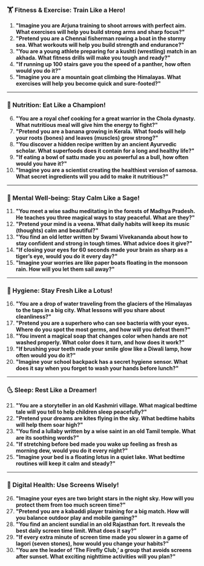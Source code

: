 ### **🏋️ Fitness & Exercise: Train Like a Hero!**  
1. **"Imagine you are Arjuna training to shoot arrows with perfect aim. What exercises will help you build strong arms and sharp focus?"**  
2. **"Pretend you are a Chennai fisherman rowing a boat in the stormy sea. What workouts will help you build strength and endurance?"**  
3. **"You are a young athlete preparing for a kushti (wrestling) match in an akhada. What fitness drills will make you tough and ready?"**  
4. **"If running up 100 stairs gave you the speed of a panther, how often would you do it?"**  
5. **"Imagine you are a mountain goat climbing the Himalayas. What exercises will help you become quick and sure-footed?"**  

---

### **🍛 Nutrition: Eat Like a Champion!**  
6. **"You are a royal chef cooking for a great warrior in the Chola dynasty. What nutritious meal will give him the energy to fight?"**  
7. **"Pretend you are a banana growing in Kerala. What foods will help your roots (bones) and leaves (muscles) grow strong?"**  
8. **"You discover a hidden recipe written by an ancient Ayurvedic scholar. What superfoods does it contain for a long and healthy life?"**  
9. **"If eating a bowl of sattu made you as powerful as a bull, how often would you have it?"**  
10. **"Imagine you are a scientist creating the healthiest version of samosa. What secret ingredients will you add to make it nutritious?"**  

---

### **🧘 Mental Well-being: Stay Calm Like a Sage!**  
11. **"You meet a wise sadhu meditating in the forests of Madhya Pradesh. He teaches you three magical ways to stay peaceful. What are they?"**  
12. **"Pretend your mind is a veena. What daily habits will keep its music (thoughts) calm and beautiful?"**  
13. **"You find an old letter written by Swami Vivekananda about how to stay confident and strong in tough times. What advice does it give?"**  
14. **"If closing your eyes for 60 seconds made your brain as sharp as a tiger’s eye, would you do it every day?"**  
15. **"Imagine your worries are like paper boats floating in the monsoon rain. How will you let them sail away?"**  

---

### **🛁 Hygiene: Stay Fresh Like a Lotus!**  
16. **"You are a drop of water traveling from the glaciers of the Himalayas to the taps in a big city. What lessons will you share about cleanliness?"**  
17. **"Pretend you are a superhero who can see bacteria with your eyes. Where do you spot the most germs, and how will you defeat them?"**  
18. **"You invent a magical soap that changes color when hands are not washed properly. What color does it turn, and how does it work?"**  
19. **"If brushing your teeth made your smile glow like a Diwali lamp, how often would you do it?"**  
20. **"Imagine your school backpack has a secret hygiene sensor. What does it say when you forget to wash your hands before lunch?"**  

---

### **🌜 Sleep: Rest Like a Dreamer!**  
21. **"You are a storyteller in an old Kashmiri village. What magical bedtime tale will you tell to help children sleep peacefully?"**  
22. **"Pretend your dreams are kites flying in the sky. What bedtime habits will help them soar high?"**  
23. **"You find a lullaby written by a wise saint in an old Tamil temple. What are its soothing words?"**  
24. **"If stretching before bed made you wake up feeling as fresh as morning dew, would you do it every night?"**  
25. **"Imagine your bed is a floating lotus in a quiet lake. What bedtime routines will keep it calm and steady?"**  

---

### **📱 Digital Health: Use Screens Wisely!**  
26. **"Imagine your eyes are two bright stars in the night sky. How will you protect them from too much screen time?"**  
27. **"Pretend you are a kabaddi player training for a big match. How will you balance outdoor play and mobile gaming?"**  
28. **"You find an ancient sundial in an old Rajasthan fort. It reveals the best daily screen time limit. What does it say?"**  
29. **"If every extra minute of screen time made you slower in a game of lagori (seven stones), how would you change your habits?"**  
30. **"You are the leader of ‘The Firefly Club,’ a group that avoids screens after sunset. What exciting nighttime activities will you plan?"**
